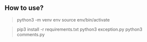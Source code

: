 ## How to use?

> python3 -m venv env
> source env/bin/activate

>  pip3 install -r requirements.txt
>  python3 exception.py
>  python3 comments.py